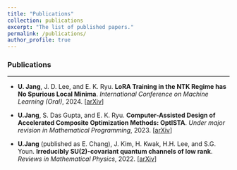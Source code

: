 ```yaml
---
title: "Publications"
collection: publications
excerpt: "The list of published papers."
permalink: /publications/
author_profile: true
---
```


### Publications 
-----

- **U. Jang**, J. D. Lee, and E. K. Ryu. **LoRA Training in the NTK Regime has No Spurious Local Minima**. _International Conference on Machine Learning (Oral)_, 2024. [[arXiv](https://arxiv.org/abs/2402.11867)]

- **U.Jang**, S. Das Gupta, and E. K. Ryu. **Computer-Assisted Design of Accelerated Composite Optimization Methods: OptISTA**. _Under major revision in Mathematical Programming_, 2023. [[arXiv](https://arxiv.org/abs/2305.15704)]

- **U.Jang** (published as E. Chang), J. Kim, H. Kwak, H.H. Lee, and S.G. Youn. **Irreducibly SU(2)-covariant quantum channels of low rank**. _Reviews in Mathematical Physics_, 2022. [[arXiv](https://arxiv.org/abs/2105.00709)]

 
